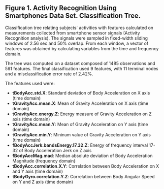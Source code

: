 Figure 1. Activity Recognition Using Smartphones Data Set. Classification Tree.
-------------------------------------------------------------------------------

Classification tree relating subjects' activities with features calculated on
measurements collected from smartphone sensor signals (Activity Recognition analysis).
The signals were sampled in fixed-width sliding windows of 2.56 sec and 50% 
overlap. From each window, a vector of features was obtained by calculating variables
from the time and frequency domain.

The tree was computed on a dataset composed of 1485 observations and 561 features.
The final classification used 9 features, with 11 terminal nodes and a misclassification
error rate of 2.42%.

The features used were:

*  __tBodyAcc.std.X__: Standard deviation of Body Acceleration on X axis (time domain)
*  __tGravityAcc.mean.X__: Mean of Gravity Acceleration on X axis (time domain)
*  __tGravityAcc.energy.Z__: Energy measure of Gravity Acceleration on Z axis (time domain)
*  __tGravityAcc.mean.Y__: Mean of Gravity Acceleration on Y axis (time domain)
*  __tGravityAcc.min.Y__: Mininum value of Gravity Acceleration on Y axis (time domain)
*  __fBodyAccJerk.bandsEnergy.17.32.Z__: Energy of frequency interval 17-32 of
   Body Acceleration Jerk on Z axis
*  __fBodyAccMag.mad__: Median absolute deviation of Body Acceleration Magnitude
   (frequency domain)
*  __tBodyAcc.correlation.X.Y__: Correlation between Body Acceleration on X and Y axis
   (time domain)
*  __tBodyGyro.correlation.Y.Z__: Correlation between Body Angular Speed on Y and Z axis
   (time domain)
